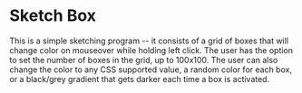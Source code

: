 # Sketch Box
This is a simple sketching program -- it consists of a grid of boxes that will change color on mouseover while holding left click. The user has the option to set the number of boxes in the grid, up to 100x100. The user can also change the color to any CSS supported value, a random color for each box, or a black/grey gradient that gets darker each time a box is activated. 